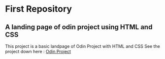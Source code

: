 # First Repository

## A landing page of odin project  using HTML and CSS

This project is a basic landpage of Odin Project with HTML and CSS
See the project down here :
<a href="https://www.theodinproject.com/lessons/foundations-landing-page">Odin Project</a>
